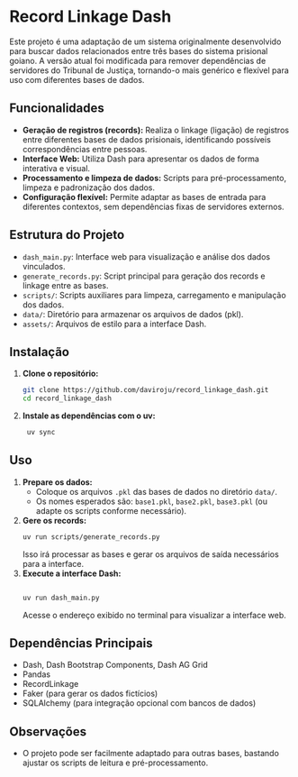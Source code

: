 # Record Linkage Dash

Este projeto é uma adaptação de um sistema originalmente desenvolvido para buscar dados relacionados entre três bases do sistema prisional goiano. A versão atual foi modificada para remover dependências de servidores do Tribunal de Justiça, tornando-o mais genérico e flexível para uso com diferentes bases de dados.

## Funcionalidades
- **Geração de registros (records):** Realiza o linkage (ligação) de registros entre diferentes bases de dados prisionais, identificando possíveis correspondências entre pessoas.
- **Interface Web:** Utiliza Dash para apresentar os dados de forma interativa e visual.
- **Processamento e limpeza de dados:** Scripts para pré-processamento, limpeza e padronização dos dados.
- **Configuração flexível:** Permite adaptar as bases de entrada para diferentes contextos, sem dependências fixas de servidores externos.

## Estrutura do Projeto
- `dash_main.py`: Interface web para visualização e análise dos dados vinculados.
- `generate_records.py`: Script principal para geração dos records e linkage entre as bases.
- `scripts/`: Scripts auxiliares para limpeza, carregamento e manipulação dos dados.
- `data/`: Diretório para armazenar os arquivos de dados (pkl).
- `assets/`: Arquivos de estilo para a interface Dash.

## Instalação
1. **Clone o repositório:**
   ```bash
   git clone https://github.com/daviroju/record_linkage_dash.git
   cd record_linkage_dash
   ```
2. **Instale as dependências com o uv:**
   ```bash
    uv sync
   ```

## Uso
1. **Prepare os dados:**
   - Coloque os arquivos `.pkl` das bases de dados no diretório `data/`.
   - Os nomes esperados são: `base1.pkl`, `base2.pkl`, `base3.pkl` (ou adapte os scripts conforme necessário).
2. **Gere os records:**
   ```bash
   uv run scripts/generate_records.py
   ```
   Isso irá processar as bases e gerar os arquivos de saída necessários para a interface.
3. **Execute a interface Dash:**
   ```bash
   
   uv run dash_main.py
   ```
   Acesse o endereço exibido no terminal para visualizar a interface web.

## Dependências Principais
- Dash, Dash Bootstrap Components, Dash AG Grid
- Pandas
- RecordLinkage
- Faker (para gerar os dados fictícios)
- SQLAlchemy (para integração opcional com bancos de dados)

## Observações
- O projeto pode ser facilmente adaptado para outras bases, bastando ajustar os scripts de leitura e pré-processamento.